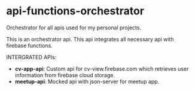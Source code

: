 # api-functions-orchestrator
Orchestrator for all apis used for my personal projects.

This is an orchestrator api. This api integrates all necessary api with firebase functions.

INTERGRATED APIs:
 - **cv-app-api**: Custom api for cv-view.firebase.com which retrieves user information from firebase cloud storage.
 - **meetup-api**: Mocked api with json-server for meetup app.
